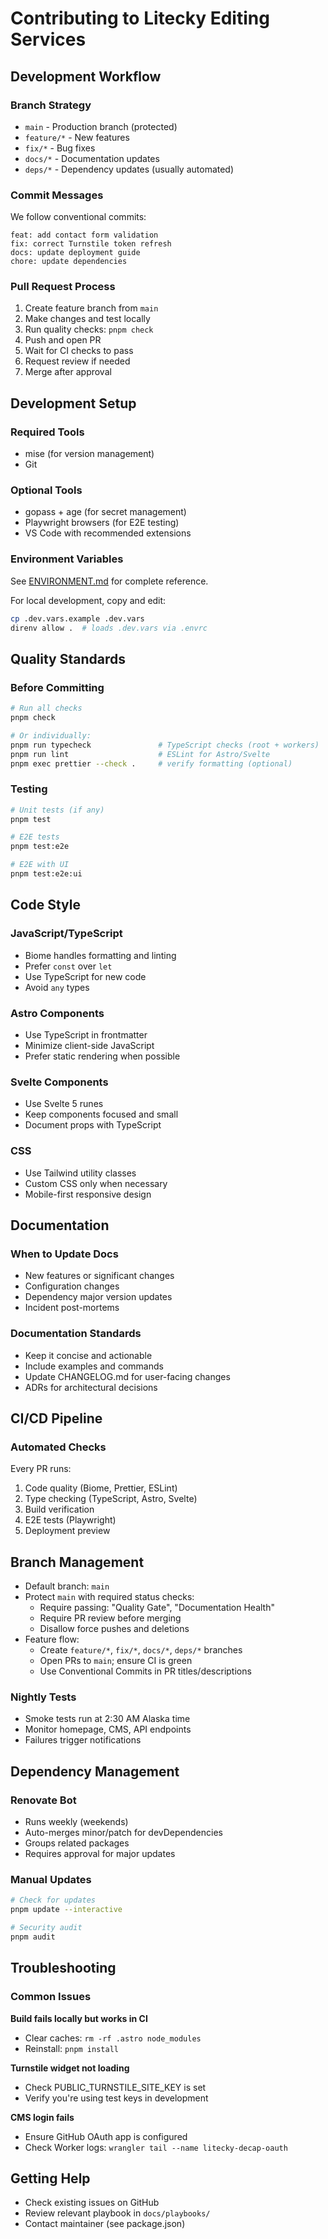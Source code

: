 # Contributing to Litecky Editing Services

## Development Workflow

### Branch Strategy

- `main` - Production branch (protected)
- `feature/*` - New features
- `fix/*` - Bug fixes
- `docs/*` - Documentation updates
- `deps/*` - Dependency updates (usually automated)

### Commit Messages

We follow conventional commits:

```
feat: add contact form validation
fix: correct Turnstile token refresh
docs: update deployment guide
chore: update dependencies
```

### Pull Request Process

1. Create feature branch from `main`
2. Make changes and test locally
3. Run quality checks: `pnpm check`
4. Push and open PR
5. Wait for CI checks to pass
6. Request review if needed
7. Merge after approval

## Development Setup

### Required Tools

- mise (for version management)
- Git

### Optional Tools

- gopass + age (for secret management)
- Playwright browsers (for E2E testing)
- VS Code with recommended extensions

### Environment Variables

See [ENVIRONMENT.md](./ENVIRONMENT.md) for complete reference.

For local development, copy and edit:

```bash
cp .dev.vars.example .dev.vars
direnv allow .  # loads .dev.vars via .envrc
```

## Quality Standards

### Before Committing

```bash
# Run all checks
pnpm check

# Or individually:
pnpm run typecheck               # TypeScript checks (root + workers)
pnpm run lint                    # ESLint for Astro/Svelte
pnpm exec prettier --check .     # verify formatting (optional)
```

### Testing

```bash
# Unit tests (if any)
pnpm test

# E2E tests
pnpm test:e2e

# E2E with UI
pnpm test:e2e:ui
```

## Code Style

### JavaScript/TypeScript

- Biome handles formatting and linting
- Prefer `const` over `let`
- Use TypeScript for new code
- Avoid `any` types

### Astro Components

- Use TypeScript in frontmatter
- Minimize client-side JavaScript
- Prefer static rendering when possible

### Svelte Components

- Use Svelte 5 runes
- Keep components focused and small
- Document props with TypeScript

### CSS

- Use Tailwind utility classes
- Custom CSS only when necessary
- Mobile-first responsive design

## Documentation

### When to Update Docs

- New features or significant changes
- Configuration changes
- Dependency major version updates
- Incident post-mortems

### Documentation Standards

- Keep it concise and actionable
- Include examples and commands
- Update CHANGELOG.md for user-facing changes
- ADRs for architectural decisions

## CI/CD Pipeline

### Automated Checks

Every PR runs:

1. Code quality (Biome, Prettier, ESLint)
2. Type checking (TypeScript, Astro, Svelte)
3. Build verification
4. E2E tests (Playwright)
5. Deployment preview

## Branch Management

- Default branch: `main`
- Protect `main` with required status checks:
  - Require passing: "Quality Gate", "Documentation Health"
  - Require PR review before merging
  - Disallow force pushes and deletions
- Feature flow:
  - Create `feature/*`, `fix/*`, `docs/*`, `deps/*` branches
  - Open PRs to `main`; ensure CI is green
  - Use Conventional Commits in PR titles/descriptions

### Nightly Tests

- Smoke tests run at 2:30 AM Alaska time
- Monitor homepage, CMS, API endpoints
- Failures trigger notifications

## Dependency Management

### Renovate Bot

- Runs weekly (weekends)
- Auto-merges minor/patch for devDependencies
- Groups related packages
- Requires approval for major updates

### Manual Updates

```bash
# Check for updates
pnpm update --interactive

# Security audit
pnpm audit
```

## Troubleshooting

### Common Issues

**Build fails locally but works in CI**

- Clear caches: `rm -rf .astro node_modules`
- Reinstall: `pnpm install`

**Turnstile widget not loading**

- Check PUBLIC_TURNSTILE_SITE_KEY is set
- Verify you're using test keys in development

**CMS login fails**

- Ensure GitHub OAuth app is configured
- Check Worker logs: `wrangler tail --name litecky-decap-oauth`

## Getting Help

- Check existing issues on GitHub
- Review relevant playbook in `docs/playbooks/`
- Contact maintainer (see package.json)
